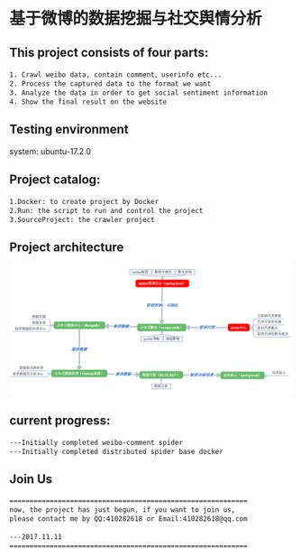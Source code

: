 # 基于微博的数据挖掘与社交舆情分析

## This project consists of four parts:
```
1. Crawl weibo data, contain comment、userinfo etc...
2. Process the captured data to the format we want
3. Analyze the data in order to get social sentiment information
4. Show the final result on the website
```

## Testing environment
system: ubuntu-17.2.0

## Project catalog:
```
1.Docker: to create project by Docker
2.Run: the script to run and control the project
3.SourceProject: the crawler project
```

## Project architecture
<img src="./GitHub-Info/img/project-architecture.png" />

## current progress:
```
---Initially completed weibo-comment spider
---Initially completed distributed spider base docker
```

## Join Us
```
===========================================================
now, the project has just begun, if you want to join us, 
please contact me by QQ:410282618 or Email:410282618@qq.com

---2017.11.11
===========================================================
```
